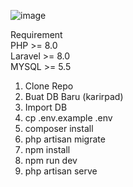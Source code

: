 ![image](https://user-images.githubusercontent.com/30997157/123508281-951cd580-d698-11eb-9acb-14421c193c90.png)

Requirement  
PHP >= 8.0  
Laravel >= 8.0  
MYSQL >= 5.5

1. Clone Repo
2. Buat DB Baru (karirpad)
3. Import DB
4. cp .env.example .env
5. composer install
6. php artisan migrate
7. npm install  
8. npm run dev
9. php artisan serve
